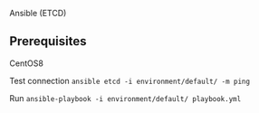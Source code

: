 Ansible (ETCD)

Prerequisites 
---
CentOS8

Test connection  ```ansible etcd -i environment/default/ -m ping```

Run ```ansible-playbook -i environment/default/ playbook.yml```
